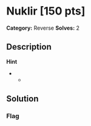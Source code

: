 # Nuklir [150 pts]

**Category:** Reverse
**Solves:** 2

## Description
>

**Hint**
* -

## Solution

### Flag

